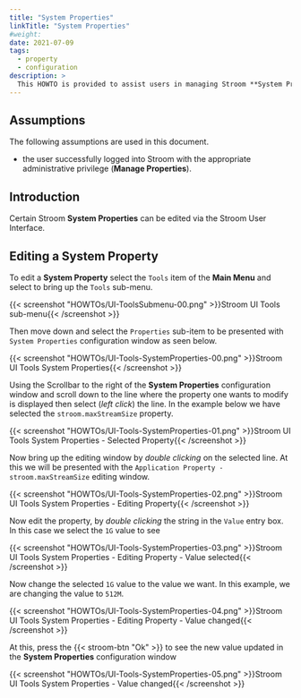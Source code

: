 ```yaml
---
title: "System Properties"
linkTitle: "System Properties"
#weight:
date: 2021-07-09
tags: 
  - property
  - configuration
description: >
  This HOWTO is provided to assist users in managing Stroom **System Properties** via the User Interface.
---
```


## Assumptions
The following assumptions are used in this document.

- the user successfully logged into Stroom with the appropriate administrative privilege (**Manage Properties**).


## Introduction

Certain Stroom **System Properties** can be edited via the Stroom User Interface.


## Editing a System Property

To edit a **System Property** select the `Tools` item of the __Main Menu__ and select to bring up the `Tools` sub-menu.

{{< screenshot "HOWTOs/UI-ToolsSubmenu-00.png" >}}Stroom UI Tools sub-menu{{< /screenshot >}}

Then move down and select the `Properties` sub-item to be presented with `System Properties` configuration window as seen below.

{{< screenshot "HOWTOs/UI-Tools-SystemProperties-00.png" >}}Stroom UI Tools System Properties{{< /screenshot >}}

Using the Scrollbar to the right of the **System Properties** configuration window and scroll down to the line where the property one wants to modify is displayed then select (_left click_) the line.
In the example below we have selected the `stroom.maxStreamSize` property.

{{< screenshot "HOWTOs/UI-Tools-SystemProperties-01.png" >}}Stroom UI Tools System Properties - Selected Property{{< /screenshot >}}

Now bring up the editing window by _double clicking_ on the selected line.
At this we will be presented with the
`Application Property - stroom.maxStreamSize` editing window.

{{< screenshot "HOWTOs/UI-Tools-SystemProperties-02.png" >}}Stroom UI Tools System Properties - Editing Property{{< /screenshot >}}

Now edit the property, by _double clicking_ the string in the `Value` entry box.
In this case we select the `1G` value to see

{{< screenshot "HOWTOs/UI-Tools-SystemProperties-03.png" >}}Stroom UI Tools System Properties - Editing Property - Value selected{{< /screenshot >}}

Now change the selected `1G` value to the value we want.
In this example, we are changing the value to `512M`.

{{< screenshot "HOWTOs/UI-Tools-SystemProperties-04.png" >}}Stroom UI Tools System Properties - Editing Property - Value changed{{< /screenshot >}}

At this, press the {{< stroom-btn "Ok" >}} to see the new value updated in the **System Properties** configuration window

{{< screenshot "HOWTOs/UI-Tools-SystemProperties-05.png" >}}Stroom UI Tools System Properties - Value changed{{< /screenshot >}}
